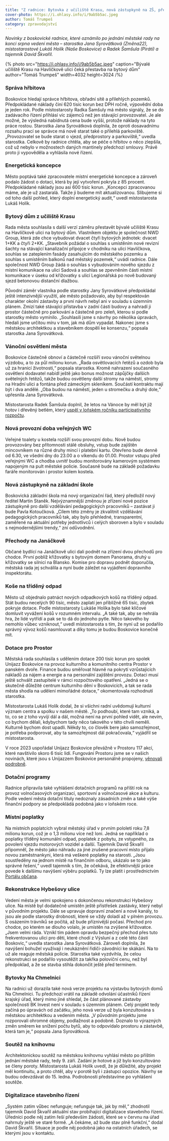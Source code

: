 ```yaml
---
title: "Z radnice: Bytovka z učiliště Krasu, nová zástupkyně na ZŠ, přechody na Janáčkově, vánoční osvětlení města"
cover-photo: https://i.ohlasy.info/i/9ab5b5ac.jpeg
author: Tomáš Trumpeš
category: zpravodajství
---
```


*Novinky z boskovické radnice, které oznámilo po jednání městské rady na konci srpna vedení města – starostka Jana Syrovátková (Změna22), místostarostové Lukáš Holík (Naše Boskovice) a Radek Šamšula (Piráti) a tajemník David Škvařil.*

{% photo src="https://i.ohlasy.info/i/9ab5b5ac.jpeg" caption="Bývalé učiliště Krasu na Havlíčkově ulici čeká přestavba na bytový dům" author="Tomáš Trumpeš" width=4032 height=3024 /%}

### Správa hřbitova

Boskovice hledají správce hřbitova, obřadní sítě a přilehlých pozemků. Předpokládané náklady činí 620 tisíc korun bez DPH ročně, výpovědní doba je jeden rok. Podle místostarosty Radka Šamšuly má město signály, že se do zadávacího řízení přihlásí víc zájemců než jen stávající provozovatel. Je ale možné, že výsledná nabídnutá cena bude vyšší, protože náklady na tyto práce rostou. Starostka Jana Syrovátková doplnila, že oproti dosavadnímu rozsahu prací se správce má nově starat také o přilehlá parkoviště. „Provozovatel se bude starat o vjezd, předprostory a parkoviště,“ uvedla starostka. Celkově by radnice chtěla, aby se péče o hřbitov o něco zlepšila, což už nebylo v možnostech daných mantinely předchozí smlouvy. Právě proto ji vypověděla a vyhlásila nové řízení.

### Energetická koncepce

Město poptává také zpracovatele místní energetické koncepce a zároveň podalo žádost o dotaci, která by její vytvoření pokryla z 85 procent. Předpokládané náklady jsou asi 600 tisíc korun. „Koncepci zpracovanou máme, ale je už zastaralá. Takže ji budeme mít aktualizovanou. Slibujeme si od toho další pohled, který doplní energetický audit,“ uvedl místostarosta Lukáš Holík. 

### Bytový dům z učiliště Krasu

Rada města souhlasila s další verzí záměru přestavět bývalé učiliště Krasu na Havlíčkově ulici na bytový dům. Vlastníkem objektu je společnost NWD Group, která zde chce vybudovat dvacet čtyři bytových jednotek: dvacet 1+KK a čtyři 2+KK. „Stavebník požádal o souhlas s umístěním nové revizní šachty na stávající kanalizační přípojce v chodníku na ulici Havlíčkova, souhlas se zateplením fasády zasahujícím do městského pozemku a souhlas s umístěním balkonů nad městský pozemek,“ uvádí radnice. Dále společnost NWD Group žádá o souhlas s vybudováním nového sjezdu z místní komunikace na ulici Sadová a souhlas se zpevněním části místní komunikace v úseku od křižovatky s ulicí Legionářská po nově budovaný sjezd betonovou distanční dlažbou. 

Původní záměr vlastníka podle starostky Jany Syrovátkové předpokládal ještě intenzivnější využití, ale město požadovalo, aby byl respektován charakter okolní zástavby a první návrh nebyl ani v souladu s územním plánem. Zmizí také stávající přístavba v zadní části budovy a nahradí ji prostor částečně pro parkování a částečně pro zeleň, kterou si podle starostky město vymínilo. „Souhlasili jsme s návrhy po několika úpravách, hledali jsme určitou míru v tom, jak má dům vypadat. Nakonec jsme s městskou architektkou a stavebníkem dospěli ke konsenzu,“ popsala starostka Jana Syrovátková.

### Vánoční osvětlení města

Boskovice částečně obnoví a částečně rozšíří svou vánoční světelnou výzdobu, a to za půl milionu korun. „Řada osvětlovacích řetězů a ozdob byla už za hranicí životnosti,“ popsala starostka. Kromě nahrazení současného osvětlení dodavatel nabídl ještě jako bonus možnost zápůjčky dalších světelných řetězů, takže budou osvětleny další stromy na náměstí, stromy na Hradní ulici a fontána před zámeckým skleníkem. Součástí kontraktu mají být i dva andělé. „Oba budou na náměstí, jeden u stromečku a druhý dole,“ upřesnila Jana Syrovátková.

Místostarosta Radek Šamšula doplnil, že letos na Vánoce by měl být již hotov i dřevěný betlém, který [uspěl v loňském ročníku participativního rozpočtu](https://ohlasy.info/clanky/2023/12/vitez-paro.html).

### Nová provozní doba veřejných WC

Veřejné toalety u kostela rozšíří svou provozní dobu. Nově budou provozovány bez přítomnosti stálé obsluhy, vstup bude zajištěn mincovníkem na různé druhy mincí i platební kartu. Otevřeno bude denně od 6.30, ve všední dny do 23.00 a o víkendu do 01.00. Prostor vstupu před veřejnými WC a chodba uvnitř budou monitorovány kamerovým systémem napojeným na pult městské policie. Současně bude na základě požadavku faráře monitorován i prostor kolem kostela. 

### Nová zástupkyně na základní škole

Boskovická základní škola má nový organizační řád, který předložil nový ředitel Martin Staněk. Nejvýznamnější změnou je zřízení nové pozice zástupkyně pro další vzdělávání pedagogických pracovníků – zastávat ji bude Pavla Kotoučková. „Cílem této změny je zkvalitnit vzdělávání pedagogických pracovníků tak, aby bylo přehledné, transparentní, zaměřené na aktuální potřeby jednotlivců i celých sboroven a bylo v souladu s nejmodernějšími trendy,“ zní odůvodnění. 

### Přechody na Janáčkově

Občané bydlící na Janáčkově ulici dali podnět na zřízení dvou přechodů pro chodce. První poblíž křižovatky s bytovým domem Panorama, druhý u křižovatky se silnicí na Blansko. Komise pro dopravu podnět doporučila, městská rada jej schválila a nyní bude záležet na vyjádření dopravního inspektorátu.

### Koše na tříděný odpad

Město už objednalo patnáct nových odpadkových košů na tříděný odpad. Stát budou necelých 90 tisíc, město zaplatí jen přibližně 65 tisíc, zbytek pokryje dotace. Podle místostarosty Lukáše Holíka bylo také klíčové domluvit vyvážení košů v rozumném intervalu. „A také tak, aby se nehrála hra, že lidé vytřídí a pak se to dá do jednoho pytle. Něco takového by nemohlo vůbec vzniknout,“ uvedl místostarosta s tím, že nyní už se podařilo správný vývoz košů nasmlouvat a díky tomu je budou Boskovice konečně mít.

### Dotace pro Prostor

Městská rada souhlasila s udělením dotace 200 tisíc korun pro spolek Unijazz Boskovice na provoz kulturního a komunitního centra Prostor v panském dvoře. Finance budou směřovat hlavně na pokrytí vzrůstajících nákladů za nájem a energie a na personální zajištění provozu. Dotaci musí ještě schválit zastupitelé v rámci rozpočtového opatření. „Jedná se o skutečně důležité centrum kulturního dění v Boskovicích, a tak se rada města shodla na udělení mimořádné dotace,“ okomentovala rozhodnutí starostka.

Místostarosta Lukáš Holík dodal, že si všichni radní uvědomují kulturní význam centra a spolku v našem městě. „To podhoubí, které tam vzniká, a to, co se z toho vyvíjí dál a dál, možná není na první pohled vidět, ale nevím, co bychom dělali, kdybychom tady něco takového v této chvíli neměli. Kulturně bychom dost upadli. Někdy to, co člověk bere jako samozřejmost, je potřeba podporovat, aby ta samozřejmost dál pokračovala,“ vyjádřil se místostarosta.

V roce 2023 uspořádal Unijazz Boskovice převážně v Prostoru 117 akcí, které navštívilo skoro 6 tisíc lidí. Fungování Prostoru jsme se v našich novinách, které jsou s Unijazzem Boskovice personálně propojeny, [věnovali podrobně](https://ohlasy.info/clanky/2024/02/komentar-prostor.html). 

### Dotační programy

Radnice připravila také vyhlášení dotačních programů na příští rok na provoz volnočasových organizací, sportovní a volnočasové akce a kulturu. Podle vedení města dotační tituly nedoznaly zásadních změn a také výše finanční podpory se předpokládá podobná jako v loňském roce.

### Místní poplatky

Na místních poplatcích vybral městský úřad v prvním pololetí roku 7,8 milionu korun, což je o 1,3 milionu více než loni. Jedná se například o poplatky tříděný komunální odpad, poplatek z pobytu, ze vstupného, za povolení vjezdu motorových vozidel a další. Tajemník David Škvařil připomněl, že město jako náhradu za jiné zrušené pracovní místo přijalo novou zaměstnankyni, která má veškeré poplatky na starosti. „Jsou soustředěny na jednom místě na finančním odboru, ukázalo se to jako správné řešení,“ uvedl tajemník s tím, že očekává, že efektivnější práce povede k dalšímu navýšení výběru poplatků. Ty lze platit i prostřednictvím [Portálu občana](https://obcan.boskovice.cz).

### Rekonstrukce Hybešovy ulice

Vedení města je velmi spokojeno s dokončenou rekonstrukcí Hybešovy ulice. Na místě byl dodatečně umístěn ještě přístřešek zastávky, který nebyl v původním projektu. Dále se upravuje dopravní značení a nové kanály, to jsou ale podle starostky drobnosti, které se vždy doladí až v plném provozu. S osázením trávníků se počítá, až bude příznivější počasí. Přechod pro chodce, po kterém se dlouho volalo, je umístěn na zvýšené křižovatce. „Jsem velmi ráda. Vznikl tím pádem opravdu bezpečný přechod přes tuto frekventovanou ulici pro děti, které chodí z Výsluní a z celé této části Boskovic,“ uvedla starostka Jana Syrovátková. Zároveň doplnila, že navýšení bohužel využívají i neukáznění řidiči-závodníci ke skákání. Na to už ale reaguje městská policie. Starostka také vyzdvihla, že celou rekonstrukci se podařilo vysoutěžit za takřka poloviční cenu, než byl předpoklad, a že se stavba stihla dokončit ještě před termínem.

### Bytovky Na Chmelnici

Na radnici už dorazila také nová verze projektu na výstavbu bytových domů Na Chmelnici. Tu předchozí vrátil na základě odvolání účastníků řízení krajský úřad, který mimo jiné shledal, že část plánované zástavby společností BK Invest není v souladu s územním plánem. Celý projekt tedy začíná po úpravách od začátku, jeho nová verze už byla konzultována s městskou architektkou a vedením města. „V původním projektu jsme rozporovali ohromné objemy, podlažnost a podobně. Doznalo to výrazných změn směrem ke snížení počtu bytů, aby to odpovídalo prostoru a zástavbě, která tam je,“ popsala Jana Syrovátková.

### Soutěž na knihovnu

Architektonickou soutěž na městskou knihovnu vyhlásí město po příštím jednání městské rady, tedy 9\. září. Zadání je hotové a již bylo konzultováno se členy poroty. Místostarosta Lukáš Holík uvedl, že je důležité, aby projekt měl kontinuitu, a proto chtěl, aby v porotě byli i zástupci opozice. Návrhy se budou odevzdávat do 15\. ledna. Podrobnosti představíme po vyhlášení soutěže.

### Digitalizace stavebního řízení

„Systém zatím vůbec nefunguje; nefunguje tak, jak by měl,“ zhodnotil tajemník David Škvařil aktuální stav probíhající digitalizace stavebního řízení. Úředníci podle něj zatím řeší především žádosti, které se v červnu na úřad nahrnuly ještě ve staré formě. „A čekáme, až bude stav plně funkční,“ dodal David Škvařil. Situace je podle něj podobná jako na ostatních úřadech, se kterými jsou v kontaktu.
